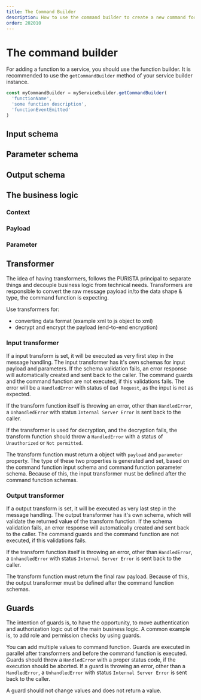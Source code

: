 ```yaml
---
title: The Command Builder
description: How to use the command builder to create a new command for a service
order: 202010
---
```


# The command builder

For adding a function to a service, you should use the function builder. It is recommended to use the `getCommandBuilder` method of your service builder instance.

```typescript
const myCommandBuilder = myServiceBuilder.getCommandBuilder(
  'functionName',
  'some function description',
  'functionEventEmitted'
)
```

## Input schema

## Parameter schema

## Output schema

## The business logic

### Context

### Payload

### Parameter



## Transformer

The idea of having transformers, follows the PURISTA principal to separate things and decouple business logic from technical needs.
Transformers are responsible to convert the raw message payload in/to the data shape & type, the command function is expecting.

Use transformers for:

- converting data format (example xml to js object to xml)
- decrypt and encrypt the payload (end-to-end encryption)

### Input transformer

If a input transform is set, it will be executed as very first step in the message handling.
The input transformer has it's own schemas for input payload and parameters.
If the schema validation fails, an error response will automatically created and sent back to the caller. The command guards and the command function are not executed, if this validations fails.
The error will be a `HandledError` with status of `Bad Request`, as the input is not as expected.

If the transform function itself is throwing an error, other than `HandledError`, a `UnhandledError` with status `Internal Server Error` is sent back to the caller.

If the transformer is used for decryption, and the decryption fails, the transform function should throw a `HandledError` with a status of `Unauthorized` or `Not permitted`.

The transform function must return a object with `payload` and `parameter` property. The type of these two properties is generated and set, based on the command function input schema and command function parameter schema.
Because of this, the input transformer must be defined after the command function schemas.

### Output transformer

If a output transform is set, it will be executed as very last step in the message handling.
The output transformer has it's own schema, which will validate the returned value of the transform function.
If the schema validation fails, an error response will automatically created and sent back to the caller. The command guards and the command function are not executed, if this validations fails.

If the transform function itself is throwing an error, other than `HandledError`, a `UnhandledError` with status `Internal Server Error` is sent back to the caller.

The transform function must return the final raw payload.
Because of this, the output transformer must be defined after the command function schemas.

## Guards

The intention of guards is, to have the opportunity, to move authentication and authorization logic out of the main business logic.
A common example is, to add role and permission checks by using guards.

You can add multiple values to command function. Guards are executed in parallel after transformers and before the command function is executed.
Guards should throw a `HandledError` with a proper status code, if the execution should be aborted.
If a guard is throwing an error, other than a `HandledError`, a `UnhandledError` with status `Internal Server Error` is sent back to the caller.

A guard should not change values and does not return a value.
